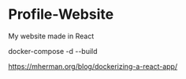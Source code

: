 # Profile-Website
My website made in React

docker-compose -d --build

https://mherman.org/blog/dockerizing-a-react-app/
